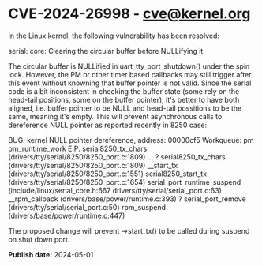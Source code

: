# CVE-2024-26998 - cve@kernel.org

In the Linux kernel, the following vulnerability has been resolved:

serial: core: Clearing the circular buffer before NULLifying it

The circular buffer is NULLified in uart_tty_port_shutdown()
under the spin lock. However, the PM or other timer based callbacks
may still trigger after this event without knowning that buffer pointer
is not valid. Since the serial code is a bit inconsistent in checking
the buffer state (some rely on the head-tail positions, some on the
buffer pointer), it's better to have both aligned, i.e. buffer pointer
to be NULL and head-tail possitions to be the same, meaning it's empty.
This will prevent asynchronous calls to dereference NULL pointer as
reported recently in 8250 case:

  BUG: kernel NULL pointer dereference, address: 00000cf5
  Workqueue: pm pm_runtime_work
  EIP: serial8250_tx_chars (drivers/tty/serial/8250/8250_port.c:1809)
  ...
  ? serial8250_tx_chars (drivers/tty/serial/8250/8250_port.c:1809)
  __start_tx (drivers/tty/serial/8250/8250_port.c:1551)
  serial8250_start_tx (drivers/tty/serial/8250/8250_port.c:1654)
  serial_port_runtime_suspend (include/linux/serial_core.h:667 drivers/tty/serial/serial_port.c:63)
  __rpm_callback (drivers/base/power/runtime.c:393)
  ? serial_port_remove (drivers/tty/serial/serial_port.c:50)
  rpm_suspend (drivers/base/power/runtime.c:447)

The proposed change will prevent ->start_tx() to be called during
suspend on shut down port.

**Publish date:** 2024-05-01
